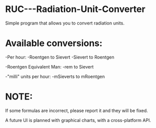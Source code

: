 # RUC---Radiation-Unit-Converter
Simple program that allows you to convert radiation units.

# Available conversions:

-Per hour:
 -Roentgen to Sievert
 -Sievert to Roentgen
 
-Roentgen Equivalent Man:
  -rem to Sievert

-"milli" units per hour:
 -mSieverts to mRoentgen
 
 # NOTE:
If some formulas are incorrect, please report it and they will be fixed.

A future UI is planned with graphical charts, with a cross-platform API.
